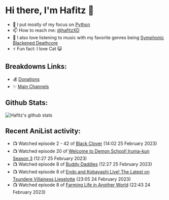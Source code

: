 # Hi there, I'm Hafitz 👋
- 🐍 I put mostly of my focus on [Python](https://python.org)
- 📫 How to reach me: [@hafitzXD](https://t.me/hafitzXD)
- 🎵 I also love listening to music with my favorite genres being [Symphonic Blackened Deathcore](https://youtu.be/qyYmS_iBcy4)
- ⚡ Fun fact: I love Cat 😺

## Breakdowns Links:
- 💰 [Donations](https://t.me/TheBreakdowns/2)
- ✨ [Main Channels](https://t.me/TheBreakdowns)

## Github Stats:
![Hafitz's github stats](https://github-readme-stats.vercel.app/api?username=breakdowns&show_icons=true&count_private=true&bg_color=00000000&text_color=777)

## Recent AniList activity:
<!-- ANILIST_ACTIVITY:start -->

-   📺 Watched episode 2 - 42 of [Black Clover](https://anilist.co/anime/97940) (14:02 25 February 2023)
-   📺 Watched episode 20 of [Welcome to Demon School! Iruma-kun Season 3](https://anilist.co/anime/139092) (12:27 25 February 2023)
-   📺 Watched episode 8 of [Buddy Daddies](https://anilist.co/anime/155907) (12:27 25 February 2023)
-   📺 Watched episode 8 of [Endo and Kobayashi Live! The Latest on Tsundere Villainess Lieselotte](https://anilist.co/anime/143064) (23:05 24 February 2023)
-   📺 Watched episode 8 of [Farming Life in Another World](https://anilist.co/anime/146850) (22:43 24 February 2023)

<!-- ANILIST_ACTIVITY:end -->
